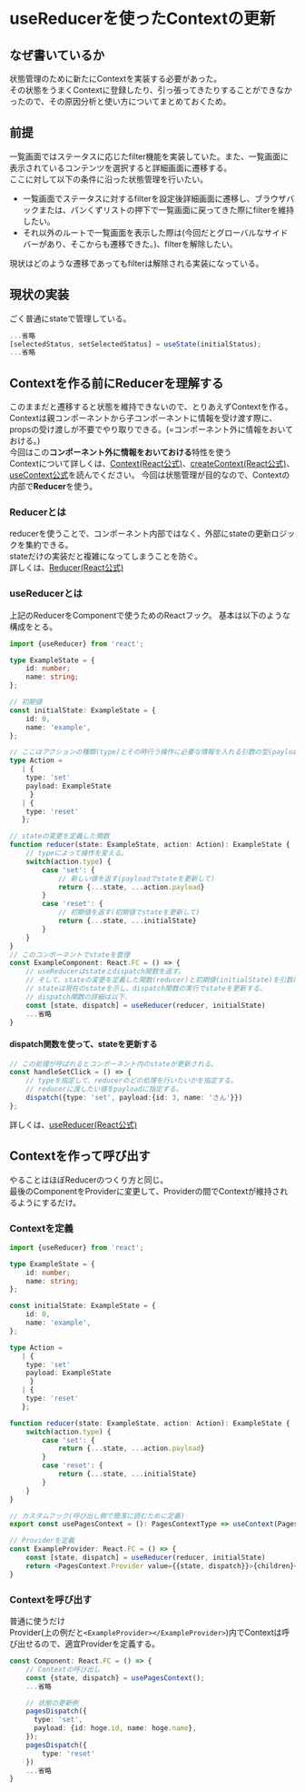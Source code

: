 # useReducerを使ったContextの更新

## なぜ書いているか

状態管理のために新たにContextを実装する必要があった。<br/>
その状態をうまくContextに登録したり、引っ張ってきたりすることができなかったので、その原因分析と使い方についてまとめておくため。

## 前提

一覧画面ではステータスに応じたfilter機能を実装していた。また、一覧画面に表示されているコンテンツを選択すると詳細画面に遷移する。<br/>
ここに対して以下の条件に沿った状態管理を行いたい。<br/>

* 一覧画面でステータスに対するfilterを設定後詳細画面に遷移し、ブラウザバックまたは、パンくずリストの押下で一覧画面に戻ってきた際にfilterを維持したい。
* それ以外のルートで一覧画面を表示した際は(今回だとグローバルなサイドバーがあり、そこからも遷移できた。)、filterを解除したい。

現状はどのような遷移であってもfilterは解除される実装になっている。

## 現状の実装

ごく普通にstateで管理している。

```ts title="Component.tsx"
...省略
[selectedStatus, setSelectedStatus] = useState(initialStatus);
...省略
```

## Contextを作る前にReducerを理解する

このままだと遷移すると状態を維持できないので、とりあえずContextを作る。<br/>
Contextは親コンポーネントから子コンポーネントに情報を受け渡す際に、propsの受け渡しが不要でやり取りできる。(=コンポーネント外に情報をおいておける。)<br/>
今回はこの**コンポーネント外に情報をおいておける**特性を使う<br/>
Contextについて詳しくは、[Context(React公式)](https://ja.react.dev/learn/passing-data-deeply-with-context)、[createContext(React公式)](https://ja.react.dev/reference/react/createContext)、[useContext公式](https://ja.react.dev/reference/react/useContext#usecontext)を読んでください。
今回は状態管理が目的なので、Contextの内部で**Reducer**を使う。

### Reducerとは

reducerを使うことで、コンポーネント内部ではなく、外部にstateの更新ロジックを集約できる。<br/>
stateだけの実装だと複雑になってしまうことを防ぐ。<br/>
詳しくは、[Reducer(React公式)](https://ja.react.dev/learn/extracting-state-logic-into-a-reducer)

### useReducerとは

上記のReducerをComponentで使うためのReactフック。
基本は以下のような構成をとる。

```ts title='ExampleReducer.tsx'
import {useReducer} from 'react';

type ExampleState = {
    id: number;
    name: string;
};

// 初期値
const initialState: ExampleState = {
    id: 0,
    name: 'example',
};

// ここはアクションの種類(type)とその時行う操作に必要な情報を入れる引数の型(payload)を定義する。
type Action = 
   | {
    type: 'set'
    payload: ExampleState
     }
   | {
    type: 'reset'
   };

// stateの変更を定義した関数
function reducer(state: ExampleState, action: Action): ExampleState {
    // typeによって操作を変える。
    switch(action.type) {
        case 'set': {
            // 新しい値を返す(payloadでstateを更新して)
            return {...state, ...action.payload}
        }
        case 'reset': {
            // 初期値を返す(初期値でstateを更新して)
            return {...state, ...initialState}
        }
    }
}
// このコンポーネントでstateを管理
const ExampleComponent: React.FC = () => {
    // useReducerはstateとdispatch関数を返す。
    // そして、stateの変更を定義した関数(reducer)と初期値(initialState)を引数にもつ
    // stateは現在のstateを示し、dispatch関数の実行でstateを更新する。
    // dispatch関数の詳細は以下、
    const [state, dispatch] = useReducer(reducer, initialState)
    ...省略
}
```

#### dispatch関数を使って、stateを更新する

```ts title="Component.tsx"
// この処理が呼ばれるとコンポーネント内のstateが更新される。
const handleSetClick = () => {
    // typeを指定して、reducerのどの処理を行いたいかを指定する。
    // reducerに渡したい値をpayloadに指定する。
    dispatch({type: 'set', payload:{id: 3, name: 'さん'}})
};
```

詳しくは、[useReducer(React公式)](https://ja.react.dev/reference/react/useReducer)

## Contextを作って呼び出す

やることはほぼReducerのつくり方と同じ。<br/>
最後のComponentをProviderに変更して、Providerの間でContextが維持されるようにするだけ。

### Contextを定義

```ts title="Context.tsx"
import {useReducer} from 'react';

type ExampleState = {
    id: number;
    name: string;
};

const initialState: ExampleState = {
    id: 0,
    name: 'example',
};

type Action = 
   | {
    type: 'set'
    payload: ExampleState
     }
   | {
    type: 'reset'
   };

function reducer(state: ExampleState, action: Action): ExampleState {
    switch(action.type) {
        case 'set': {
            return {...state, ...action.payload}
        }
        case 'reset': {
            return {...state, ...initialState}
        }
    }
}

// カスタムフック(呼び出し側で簡潔に読むために定義)
export const usePagesContext = (): PagesContextType => useContext(PagesContext);

// Providerを定義
const ExampleProvider: React.FC = () => { 
    const [state, dispatch] = useReducer(reducer, initialState)
    return <PagesContext.Provider value={{state, dispatch}}>{children}</PagesContext.Provider>;
}

```

### Contextを呼び出す

普通に使うだけ<br/>
Provider(上の例だと```<ExampleProvider></ExampleProvider>```)内でContextは呼び出せるので、適宜Providerを定義する。

```ts title="Component.tsx"
const Component: React.FC = () => {
    // Contextの呼び出し
    const {state, dispatch} = usePagesContext();
    ...省略

    // 状態の更新例
    pagesDispatch({
      type: 'set',
      payload: {id: hoge.id, name: hoge.name},
    });
    pagesDispatch({
        type: 'reset'
    })
    ...省略
}
```
